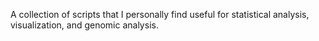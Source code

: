 A collection of scripts that I personally find useful for statistical analysis, visualization, and genomic analysis.
